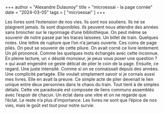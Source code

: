 +++
author = "Alexandre Dulaunoy"
title = "microessai - la page cornée"
date = "2024-03-05"
tags = [
    "microessai"
]
+++

Les livres sont l’extension de nos vies. Ils sont nos soutiens. Ils ne se plaignent jamais. Ils sont disponibles. Ils peuvent nous attendre des années sans broncher sur le rayonnage d’une bibliothèque. On peut même se souvenir de notre passé par les traces laissées. Un billet de train. Quelques notes. Une lettre de rupture que l’on n’a jamais ouverte. Ces coins de page pliés. On peut se souvenir de cette pliure. On avait corné ce livre lentement. Un pli prononcé. Comme les quelques mots échangés avec cette inconnue. En pleine lecture, un « désolé monsieur, je peux vous poser une question ? » qui avait engendré ce geste délicat de plier le coin de la page. Ensuite, ce regard. Une juste intensité. Comme si on se connaissait depuis des années. Une complicité partagée. Elle voulait simplement savoir si je cornais aussi mes livres. Elle en avait la preuve. Ce simple acte de plier devenait le lien unique entre deux personnes dans le chaos du train. Tout tient à de simples détails. Cette vie paradoxale est composée de liens communs assemblés avec l’espoir de chacun. Un éclat dans une vitre et on ne regarde que l’éclat. Le reste n’a plus d’importance. Les livres ne sont que l’épice de nos vies, mais le goût est tout pour notre survie.

